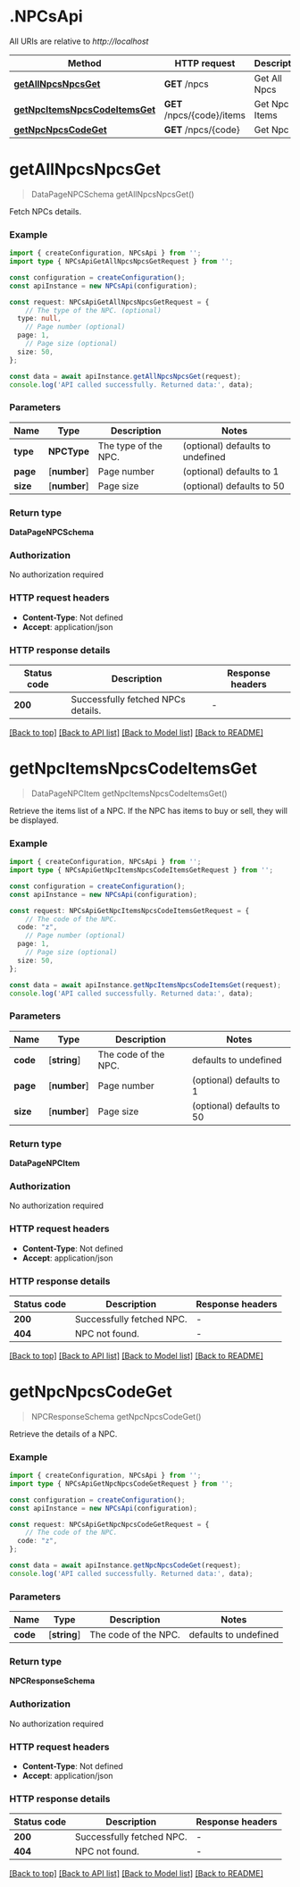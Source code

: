 # .NPCsApi

All URIs are relative to *http://localhost*

Method | HTTP request | Description
------------- | ------------- | -------------
[**getAllNpcsNpcsGet**](NPCsApi.md#getAllNpcsNpcsGet) | **GET** /npcs | Get All Npcs
[**getNpcItemsNpcsCodeItemsGet**](NPCsApi.md#getNpcItemsNpcsCodeItemsGet) | **GET** /npcs/{code}/items | Get Npc Items
[**getNpcNpcsCodeGet**](NPCsApi.md#getNpcNpcsCodeGet) | **GET** /npcs/{code} | Get Npc


# **getAllNpcsNpcsGet**
> DataPageNPCSchema getAllNpcsNpcsGet()

Fetch NPCs details.

### Example


```typescript
import { createConfiguration, NPCsApi } from '';
import type { NPCsApiGetAllNpcsNpcsGetRequest } from '';

const configuration = createConfiguration();
const apiInstance = new NPCsApi(configuration);

const request: NPCsApiGetAllNpcsNpcsGetRequest = {
    // The type of the NPC. (optional)
  type: null,
    // Page number (optional)
  page: 1,
    // Page size (optional)
  size: 50,
};

const data = await apiInstance.getAllNpcsNpcsGet(request);
console.log('API called successfully. Returned data:', data);
```


### Parameters

Name | Type | Description  | Notes
------------- | ------------- | ------------- | -------------
 **type** | **NPCType** | The type of the NPC. | (optional) defaults to undefined
 **page** | [**number**] | Page number | (optional) defaults to 1
 **size** | [**number**] | Page size | (optional) defaults to 50


### Return type

**DataPageNPCSchema**

### Authorization

No authorization required

### HTTP request headers

 - **Content-Type**: Not defined
 - **Accept**: application/json


### HTTP response details
| Status code | Description | Response headers |
|-------------|-------------|------------------|
**200** | Successfully fetched NPCs details. |  -  |

[[Back to top]](#) [[Back to API list]](README.md#documentation-for-api-endpoints) [[Back to Model list]](README.md#documentation-for-models) [[Back to README]](README.md)

# **getNpcItemsNpcsCodeItemsGet**
> DataPageNPCItem getNpcItemsNpcsCodeItemsGet()

Retrieve the items list of a NPC. If the NPC has items to buy or sell, they will be displayed.

### Example


```typescript
import { createConfiguration, NPCsApi } from '';
import type { NPCsApiGetNpcItemsNpcsCodeItemsGetRequest } from '';

const configuration = createConfiguration();
const apiInstance = new NPCsApi(configuration);

const request: NPCsApiGetNpcItemsNpcsCodeItemsGetRequest = {
    // The code of the NPC.
  code: "z",
    // Page number (optional)
  page: 1,
    // Page size (optional)
  size: 50,
};

const data = await apiInstance.getNpcItemsNpcsCodeItemsGet(request);
console.log('API called successfully. Returned data:', data);
```


### Parameters

Name | Type | Description  | Notes
------------- | ------------- | ------------- | -------------
 **code** | [**string**] | The code of the NPC. | defaults to undefined
 **page** | [**number**] | Page number | (optional) defaults to 1
 **size** | [**number**] | Page size | (optional) defaults to 50


### Return type

**DataPageNPCItem**

### Authorization

No authorization required

### HTTP request headers

 - **Content-Type**: Not defined
 - **Accept**: application/json


### HTTP response details
| Status code | Description | Response headers |
|-------------|-------------|------------------|
**200** | Successfully fetched NPC. |  -  |
**404** | NPC not found. |  -  |

[[Back to top]](#) [[Back to API list]](README.md#documentation-for-api-endpoints) [[Back to Model list]](README.md#documentation-for-models) [[Back to README]](README.md)

# **getNpcNpcsCodeGet**
> NPCResponseSchema getNpcNpcsCodeGet()

Retrieve the details of a NPC.

### Example


```typescript
import { createConfiguration, NPCsApi } from '';
import type { NPCsApiGetNpcNpcsCodeGetRequest } from '';

const configuration = createConfiguration();
const apiInstance = new NPCsApi(configuration);

const request: NPCsApiGetNpcNpcsCodeGetRequest = {
    // The code of the NPC.
  code: "z",
};

const data = await apiInstance.getNpcNpcsCodeGet(request);
console.log('API called successfully. Returned data:', data);
```


### Parameters

Name | Type | Description  | Notes
------------- | ------------- | ------------- | -------------
 **code** | [**string**] | The code of the NPC. | defaults to undefined


### Return type

**NPCResponseSchema**

### Authorization

No authorization required

### HTTP request headers

 - **Content-Type**: Not defined
 - **Accept**: application/json


### HTTP response details
| Status code | Description | Response headers |
|-------------|-------------|------------------|
**200** | Successfully fetched NPC. |  -  |
**404** | NPC not found. |  -  |

[[Back to top]](#) [[Back to API list]](README.md#documentation-for-api-endpoints) [[Back to Model list]](README.md#documentation-for-models) [[Back to README]](README.md)


